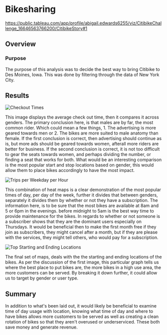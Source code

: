 # Bikesharing
https://public.tableau.com/app/profile/abigail.edwards6255/viz/CitibikeChallenge_16646563766200/CitibikeStory#1

## Overview 
### Purpose 
The purpose of this analysis was to decide the best way to bring Citibike to Des Moines, Iowa. This was done by filtering through the data of New York City. 

## Results
![Checkout Times](https://user-images.githubusercontent.com/106715300/193429269-46bde962-6557-4a50-8cb7-687c06cdfc07.png)

This image displays the average check out time, then it compares it across genders. The primary conclusion here, is that males are by far, the most common rider. Which could mean a few things, 1. The advertising is more geared towards men or 2. The bikes are more suited to male anatomy than female. If the first conclusion is correct, then advertising should continue as is, but more ads should be geared towards women, afterall more riders are better for business. If the second conclusion is correct, it is not too difficult to gear the seats towards women, and perhaps dividing the number, or finding a seat that works for both.
What would be an interesting comparison is the most popular start and stop locations based on gender, this would allow them to place bikes accordingly to have the most impact. 

![Trips per Weekday per Hour](https://user-images.githubusercontent.com/106715300/193429399-df2094dc-ba6c-466f-84dd-ed5550e627e9.png)

This combination of heat maps is a clear demonstration of the most popular times of day, per day of the week, further it divides that between genders, separately it divides them by whether or not they have a subscription. The information here, is to be sure that the most bikes are available at 8am and 5 or 6pm in the evenings. before midnight to 5am is the best way time to provide maintenance for the bikes. In regards to whether or not someone is a subscriber shows that they are the dominant users especially on Thursdays. It would be beneficial then to make the first month free if they join as subscribers, they might cancel after a month, but if they are please with the services, they might tell others, who would pay for a subscription. 

![Top Starting and Ending Locations](https://user-images.githubusercontent.com/106715300/193429898-5c5c81c5-abb2-4ba5-8f2a-51acb1659c4f.png)

The final set of maps, deals with the the starting and ending locations of the bikes. As per the discussion of the first image, this particular graph tells us where the best place to put bikes are, the more bikes in a high use area, the more customers can be served. By breaking it down further, it could allow us to target by gender or user type. 
## Summary 
In addition to what's been laid out, it would likely be beneficial to examine time of day usage with location, knowing what time of day and where to have bikes allows more customers to be served as well as creating a clean rotation of bikes so that they aren't overused or underserviced. These both save money and generate revenue. 
